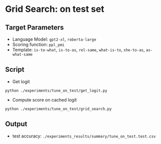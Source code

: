 # Grid Search: on test set

## Target Parameters
- Language Model: `gpt2-xl`, `roberta-large`
- Scoring function: `ppl_pmi`
- Template: `is-to-what`, `is-to-as`, `rel-same`, `what-is-to`, `she-to-as`, `as-what-same`

## Script
- Get logit
```shell script
python ./experiments/tune_on_test/get_logit.py
```

- Compute score on cached logit
```shell script
python ./experiments/tune_on_test/grid_search.py
```


## Output
- test accuracy: `./experiments_results/summary/tune_on_test.test.csv`